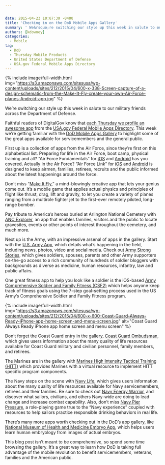 ```yaml
---


date: 2015-04-23 10:07:30 -0400
title: 'Checking in on the DoD Mobile Apps Gallery'
summary: ' We&rsquo;re switching our style up this week in salute to our military friends across the Department of Defense. Faithful readers of DigitalGov know that each Thursday we profile an awesome app from the USA.gov'
authors: [kdowney]
categories:
  - Mobile
tag:
  - DoD
  - Thursday Mobile Products
  - United States Department of Defense
  - USA.gov Federal Mobile Apps Directory
---
```



{% include image/full-width.html img="https://s3.amazonaws.com/sitesusa/wp-content/uploads/sites/212/2015/04/600-x-338-Screen-capture-of-a-design-schematic-from-the-Make-It-Fly-create-your-own-Air-Force-planes-Android-app.jpg" %}

We’re switching our style up this week in salute to our military friends across the Department of Defense.

Faithful readers of DigitalGov know that [each Thursday we profile an awesome app](https://www.WHATEVER/tag/thursday-mobile-products/) from the [USA.gov Federal Mobile Apps Directory](http://www.usa.gov/mobileapps.shtml). This week we’re getting familiar with the [DoD Mobile Apps Gallery](http://www.defense.gov/developer/appsgallery.aspx) to highlight some of the great apps available for servicemembers and the general public.

First up is a collection of apps from the Air Force, since they’re first on this alphabetical list. Preparing for life in the Air Force, boot camp, physical training and all? “Air Force Fundamentals” for [iOS](https://itunes.apple.com/us/app/us-air-force-airman-fundamentals/id440526037?mt=8) and [Android](https://play.google.com/store/apps/details?id=com.gdit.AETC&hl=en) has you covered. Actually in the Air Force? “Air Force Link” for [iOS](https://itunes.apple.com/us/app/af-link/id549784285?mt=8&ls=1) and [Android](https://play.google.com/store/apps/details?id=com.doapps.android.mln.MLN_3bdee24abe453bc4de4ccd4d104648eb&feature=search_result#?t=W251bGwsMSwyLDEsImNvbS5kb2FwcHMuYW5kcm9pZC5tbG4uTUxOXzNiZGVlMjRhYmU0NTNiYzRkZTRjY2Q0ZDEwNDY0OGViIl0.) is designed to keep airmen, families, retirees, recruits and the public informed about the latest happenings around the force.

Don’t miss “[Make It Fly](http://www.airforce.com/makeitfly/support/),” a mind-blowingly creative app that lets your genius come out. It’s  a mobile game that applies actual physics and principles of flight like thrust, drag, lift and gravity, to let you create a variety of planes ranging from a multirole fighter jet to the first-ever remotely piloted, long-range bomber.

Pay tribute to America’s  heroes buried at Arlington National Cemetery with [ANC Explorer](http://www.arlingtoncemetery.mil/Explore-the-Cemetery/Find-a-Grave), an app that enables families, visitors and the public to locate gravesites, events or other points of interest throughout the cemetery, and much more.

Next up is the Army, with an impressive arsenal of apps in the gallery. Start with the [U.S. Army App](http://www.army.mil/mobile/), which details what’s  happening in the field, including news, photos, video and social media. Check out [Army Strong Stories](http://www.army.mil/mobile/strongstories.html), which gives soldiers, spouses, parents and other Army supporters on-the-go access to a rich community of hundreds of soldier bloggers with backgrounds as diverse as medicine, human resources, infantry, law and public affairs.

One great fitness app to help you look like a soldier is the iOS-based [Army Comprehensive Soldier and Family Fitness (CSF2)](http://csf2.army.mil/downloads-apps.html) which helps anyone keep track of fitness goals using the 7-step goal-setting process used in the US Army&#8217;s Comprehensive Soldier and Family Fitness program.


{% include image/full-width.html img="https://s3.amazonaws.com/sitesusa/wp-content/uploads/sites/212/2015/04/600-x-600-Coast-Guard-Always-Ready-iPhone-app-home-screen-and-menu-screen.jpg" alt="Coast Guard Always Ready iPhone app home screen and menu screen" %}

Don’t forget the Coast Guard entry in the gallery, [Coast Guard Ombudsman](http://www.uscg.mil/worklife/ombudsman_app.asp), which gives users information about the many quality of life resources available for Coast Guard military and civilian personnel, family members, and retirees.

The Marines are in the gallery with [Marines High Intensity Tactical Training (HITT)](http://www.marines.mil/News/Messages/MessagesDisplay/tabid/13286/Article/161514/semper-fit-mrs-announces-availability-of-the-high-intensity-tactical-training-h.aspx) which provides Marines with a virtual resource to implement HITT specific program components.

The Navy steps on the scene with [Navy Life](http://www.navy.mil/submit/display.asp?story_id=62440), which gives users information about the many quality of life resources available for Navy servicemembers, retirees and their families. Be sure to check out [Navy Energy Warrior](http://greenfleet.dodlive.mil/energy/energywarrior/), and discover what sailors, civilians, and others Navy-wide are doing to lead change and increase combat capability. Also, don’t miss [Navy Pier Pressure](http://www.navy.mil/submit/display.asp?story_id=79518), a role-playing game true to the “Navy experience” coupled with resources to help sailors practice responsible drinking behaviors in real life.

There’s  many more apps worth checking out in the DoD’s  app gallery, like [National Museum of Health and Medicine Embryo App](http://www.medicalmuseum.mil/index.cfm?p=media.news.article.embryo_app_debuts), which helps users learn human embryology from images of actual embryos.

This blog post isn’t meant to be comprehensive, so spend some time browsing the gallery. It&#8217;s a great way to learn how DoD is taking full advantage of the mobile revolution to benefit servicemembers, veterans, families and the American public.